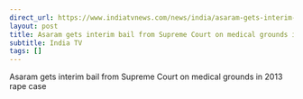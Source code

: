 ```yaml
---
direct_url: https://www.indiatvnews.com/news/india/asaram-gets-interim-bail-from-supreme-court-on-medical-grounds-in-rape-case-reactions-latest-updates-2025-01-07-969976
layout: post
title: Asaram gets interim bail from Supreme Court on medical grounds in 2013 rape case
subtitle: India TV
tags: []
---
```


Asaram gets interim bail from Supreme Court on medical grounds in 2013 rape case
